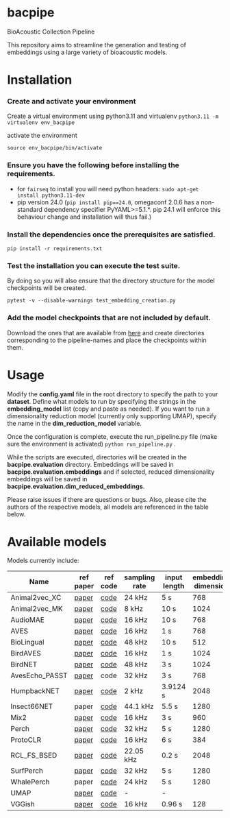 # bacpipe
BioAcoustic Collection Pipeline

This repository aims to streamline the generation and testing of embeddings using a large variety of bioacoustic models. 

# Installation

### Create and activate your environment

Create a virtual environment using python3.11 and virtualenv
`python3.11 -m virtualenv env_bacpipe`

activate the environment

`source env_bacpipe/bin/activate`

### Ensure you have the following before installing the requirements.
- for `fairseq` to install you will need python headers:
`sudo apt-get install python3.11-dev`
- pip version 24.0 (`pip install pip==24.0`, omegaconf 2.0.6 has a non-standard dependency specifier PyYAML>=5.1.*. pip 24.1 will enforce this behaviour change and installation will thus fail.)

### Install the dependencies once the prerequisites are satisfied.

`pip install -r requirements.txt`

### Test the installation you can execute the test suite. 

By doing so you will also ensure that the directory structure for the model checkpoints will be created.

`pytest -v --disable-warnings test_embedding_creation.py`

### Add the model checkpoints that are not included by default.

Download the ones that are available from [here](https://github.com/bioacoustic-ai/bacpipe/tree/main/bacpipe/pipelines) and create directories corresponding to the pipeline-names and place the checkpoints within them. 

# Usage

Modify the __config.yaml__ file in the root directory to specify the path to your __dataset__. Define what models to run by specifying the strings in the __embedding_model__ list (copy and paste as needed). If you want to run a dimensionality reduction model (currently only supporting UMAP), specify the name in the __dim_reduction_model__ variable.

Once the configuration is complete, execute the run_pipeline.py file (make sure the environment is activated)
`python run_pipeline.py` .

While the scripts are executed, directories will be created in the __bacpipe.evaluation__ directory. Embeddings will be saved in __bacpipe.evaluation.embeddings__ and if selected, reduced dimensionality embeddings will be saved in __bacpipe.evaluation.dim_reduced_embeddings__. 

Please raise issues if there are questions or bugs. Also, please cite the authors of the respective models, all models are referenced in the table below.


# Available models
Models currently include:

|   Name|   ref paper|   ref code|   sampling rate|   input length| embedding dimension |
|---|---|---|---|---|---|
|  Animal2vec_XC|   [paper](https://arxiv.org/abs/2406.01253)   |   [code](https://github.com/livingingroups/animal2vec)    |   24 kHz|   5 s| 768 |
|  Animal2vec_MK|   [paper](https://arxiv.org/abs/2406.01253)   |   [code](https://github.com/livingingroups/animal2vec)    |   8 kHz|   10 s| 1024 |
|   AudioMAE    |   [paper](https://proceedings.neurips.cc/paper_files/paper/2022/hash/b89d5e209990b19e33b418e14f323998-Abstract-Conference.html)   |   [code](https://github.com/facebookresearch/AudioMAE)    |   16 kHz|   10 s| 768 |
|   AVES        |   [paper](https://arxiv.org/abs/2210.14493)   |   [code](https://github.com/earthspecies/aves)    |   16 kHz|   1 s| 768 |
|   BioLingual  |   [paper](https://arxiv.org/abs/2308.04978)   |   [code](https://github.com/david-rx/biolingual)    |   48 kHz|   10 s| 512 |
|   BirdAVES    |   [paper](https://arxiv.org/abs/2210.14493)   |   [code](https://github.com/earthspecies/aves)    |   16 kHz|   1 s| 1024 |
|   BirdNET     |   [paper](https://www.sciencedirect.com/science/article/pii/S1574954121000273)   |   [code](https://github.com/kahst/BirdNET-Analyzer)    |   48 kHz|   3 s| 1024 |
|   AvesEcho_PASST   |   [paper](https://arxiv.org/abs/2409.15383)   |   code    |   32 kHz|   3 s| 768 |
|   HumpbackNET |   [paper](https://pubs.aip.org/asa/jasa/article/155/3/2050/3271347)   |   [code](https://github.com/vskode/acodet)    |   2 kHz|   3.9124 s| 2048|
|   Insect66NET |   paper   |   [code](https://github.com/danstowell/insect_classifier_GDSC23_insecteffnet)    |   44.1 kHz|   5.5 s| 1280 |
|   Mix2        |   [paper](https://arxiv.org/abs/2403.09598)   |   [code](https://github.com/ilyassmoummad/Mix2/tree/main)    |   16 kHz|   3 s| 960 |
|   Perch       |   [paper](https://www.nature.com/articles/s41598-023-49989-z.epdf)   |   [code](https://github.com/google-research/perch)    |   32 kHz|   5 s| 1280 |
|   ProtoCLR     |   [paper](https://arxiv.org/pdf/2409.08589)   |   [code](https://github.com/ilyassmoummad/ProtoCLR)    |   16 kHz|   6 s| 384 |
|   RCL_FS_BSED     |   [paper](https://arxiv.org/abs/2309.08971)   |   [code](https://github.com/ilyassmoummad/RCL_FS_BSED)    |   22.05 kHz|   0.2 s| 2048 |
|   SurfPerch       |   [paper](https://arxiv.org/abs/2404.16436)   |   [code](https://www.kaggle.com/models/google/surfperch)    |   32 kHz|   5 s| 1280 |
|   WhalePerch       |   paper   |   [code](https://www.kaggle.com/models/google/multispecies-whale/TensorFlow2/default/2)    |   24 kHz|   5 s| 1280 |
|   UMAP        |   [paper](https://arxiv.org/abs/1802.03426)   |   [code](https://github.com/lmcinnes/umap)    |   - |   - | |
|   VGGish      |   [paper](https://ieeexplore.ieee.org/document/7952132)   |   [code](https://github.com/tensorflow/models/tree/master/research/audioset/vggish)    |   16 kHz|   0.96 s| 128 |